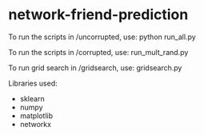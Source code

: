 # network-friend-prediction

To run the scripts in /uncorrupted, use:
  python run_all.py
  
To run the scripts in /corrupted, use:
  run_mult_rand.py
  
To run grid search in /gridsearch, use:
  gridsearch.py
  
Libraries used: 
- sklearn 
- numpy
- matplotlib
- networkx
